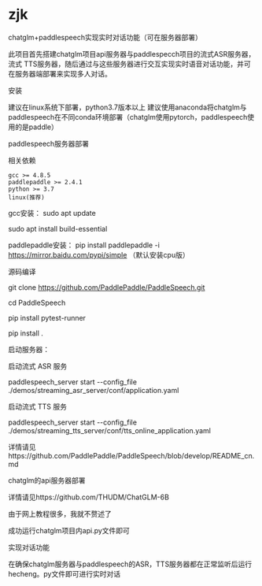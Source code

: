 # zjk
chatglm+paddlespeech实现实时对话功能（可在服务器部署）

此项目首先搭建chatglm项目api服务器与paddlespecch项目的流式ASR服务器，流式 TTS服务器，随后通过与这些服务器进行交互实现实时语音对话功能，并可在服务器端部署来实现多人对话。

安装

建议在linux系统下部署，python3.7版本以上
建议使用anaconda将chatglm与paddlespeech在不同conda环境部署（chatglm使用pytorch，paddlespeech使用的是paddle）

paddlespeech服务器部署

相关依赖

    gcc >= 4.8.5
    paddlepaddle >= 2.4.1
    python >= 3.7
    linux(推荐)
gcc安装： 
sudo apt update

sudo apt install build-essential

paddlepaddle安装： pip install paddlepaddle -i https://mirror.baidu.com/pypi/simple （默认安装cpu版）


源码编译

git clone https://github.com/PaddlePaddle/PaddleSpeech.git

cd PaddleSpeech

pip install pytest-runner

pip install .

启动服务器：

启动流式 ASR 服务

paddlespeech_server start --config_file ./demos/streaming_asr_server/conf/application.yaml

启动流式 TTS 服务

paddlespeech_server start --config_file ./demos/streaming_tts_server/conf/tts_online_application.yaml

详情请见https://github.com/PaddlePaddle/PaddleSpeech/blob/develop/README_cn.md


chatglm的api服务器部署

详情请见https://github.com/THUDM/ChatGLM-6B

由于网上教程很多，我就不赘述了

成功运行chatglm项目内api.py文件即可

实现对话功能

在确保chatglm服务器与paddlespeech的ASR，TTS服务器都在正常监听后运行hecheng。py文件即可进行实时对话







